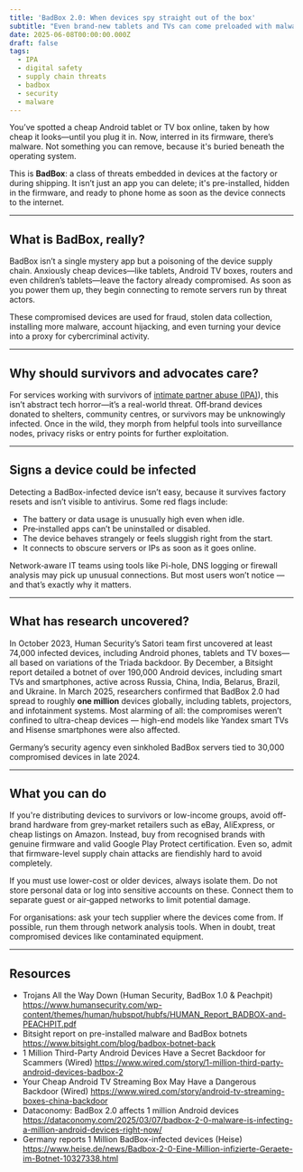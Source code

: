 ```yaml
---
title: 'BadBox 2.0: When devices spy straight out of the box'
subtitle: "Even brand-new tablets and TVs can come preloaded with malware. Why that matters, especially in IPA support work — and how to spot the risk."
date: 2025-06-08T00:00:00.000Z
draft: false
tags: 
  - IPA
  - digital safety
  - supply chain threats
  - badbox
  - security
  - malware
---
```


You’ve spotted a cheap Android tablet or TV box online, taken by how cheap it looks—until you plug it in. Now, interred in its firmware, there’s malware. Not something you can remove, because it's buried beneath the operating system.

This is **BadBox**: a class of threats embedded in devices at the factory or during shipping. It isn’t just an app you can delete; it's pre-installed, hidden in the firmware, and ready to phone home as soon as the device connects to the internet.

---

## What is BadBox, really?

BadBox isn’t a single mystery app but a poisoning of the device supply chain. Anxiously cheap devices—like tablets, Android TV boxes, routers and even children’s tablets—leave the factory already compromised. As soon as you power them up, they begin connecting to remote servers run by threat actors.

These compromised devices are used for fraud, stolen data collection, installing more malware, account hijacking, and even turning your device into a proxy for cybercriminal activity.

---

## Why should survivors and advocates care?

For services working with survivors of [intimate partner abuse (IPA)](https://blue.tymyrddin.dev/docs/ipa/)), this 
isn’t abstract tech horror—it’s a real-world threat. Off‑brand devices donated to shelters, community centres, or 
survivors may be unknowingly infected. Once in the wild, they morph from helpful tools into surveillance nodes, 
privacy risks or entry points for further exploitation.

---

## Signs a device could be infected

Detecting a BadBox-infected device isn’t easy, because it survives factory resets and isn’t visible to antivirus. Some red flags include:

* The battery or data usage is unusually high even when idle.
* Pre‑installed apps can’t be uninstalled or disabled.
* The device behaves strangely or feels sluggish right from the start.
* It connects to obscure servers or IPs as soon as it goes online.

Network‑aware IT teams using tools like Pi-hole, DNS logging or firewall analysis may pick up unusual connections. But most users won’t notice — and that’s exactly why it matters.

---

## What has research uncovered?

In October 2023, Human Security’s Satori team first uncovered at least 74,000 infected devices, including Android 
phones, tablets and TV boxes—all based on variations of the Triada backdoor. By December, a Bitsight report detailed 
a botnet of over 190,000 Android devices, including smart TVs and smartphones, active across Russia, China, India, 
Belarus, Brazil, and Ukraine. In March 2025, researchers confirmed that BadBox 2.0 had spread to roughly 
**one million** devices globally, including tablets, projectors, and infotainment systems. Most alarming of all: 
the compromises weren’t confined to ultra-cheap devices — high-end models like Yandex smart TVs and Hisense 
smartphones were also affected.

Germany’s security agency even sinkholed BadBox servers tied to 30,000 compromised devices in late 2024.

---

## What you can do

If you're distributing devices to survivors or low-income groups, avoid off-brand hardware from grey‑market 
retailers such as eBay, AliExpress, or cheap listings on Amazon. Instead, buy from recognised brands with 
genuine firmware and valid Google Play Protect certification. Even so, admit that firmware-level supply chain 
attacks are fiendishly hard to avoid completely.

If you must use lower-cost or older devices, always isolate them. Do not store personal data or log into sensitive 
accounts on these. Connect them to separate guest or air‑gapped networks to limit potential damage.

For organisations: ask your tech supplier where the devices come from. If possible, run them through network 
analysis tools. When in doubt, treat compromised devices like contaminated equipment.

---

## Resources

* Trojans All the Way Down (Human Security, BadBox 1.0 & Peachpit) https://www.humansecurity.com/wp-content/themes/human/hubspot/hubfs/HUMAN_Report_BADBOX-and-PEACHPIT.pdf
* Bitsight report on pre-installed malware and BadBox botnets https://www.bitsight.com/blog/badbox-botnet-back
* 1 Million Third-Party Android Devices Have a Secret Backdoor for Scammers (Wired) https://www.wired.com/story/1-million-third-party-android-devices-badbox-2
* Your Cheap Android TV Streaming Box May Have a Dangerous Backdoor (Wired) https://www.wired.com/story/android-tv-streaming-boxes-china-backdoor
* Dataconomy: BadBox 2.0 affects 1 million Android devices https://dataconomy.com/2025/03/07/badbox-2-0-malware-is-infecting-a-million-android-devices-right-now/
* Germany reports 1 Million BadBox-infected devices (Heise) https://www.heise.de/news/Badbox-2-0-Eine-Million-infizierte-Geraete-im-Botnet-10327338.html
